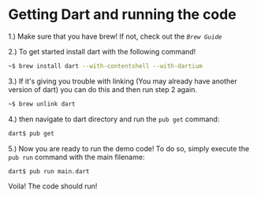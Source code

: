 # Getting Dart and running the code

1.) Make sure that you have brew! If not, check out the _`Brew Guide`_

2.) To get started install dart with the following command!

```bash
~$ brew install dart --with-contentshell --with-dartium
```

3.) If it's giving you trouble with linking (You may already have another version of dart) you can do this and then run step 2 again.

```bash
~$ brew unlink dart
```

4.) then navigate to dart directory and run the `pub get` command:

```bash
dart$ pub get
```

5.) Now you are ready to run the demo code! To do so, simply execute the `pub run` command with the main filename:

```bash
dart$ pub run main.dart
```

Voila! The code should run!